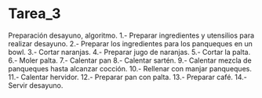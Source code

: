 # Tarea_3
Preparación desayuno, algoritmo.
1.- Preparar ingredientes y utensilios para realizar desayuno. 
2.- Preparar los ingredientes para los panqueques en un bowl.
3.- Cortar naranjas.
4.- Preparar jugo de naranjas. 
5.- Cortar la palta.
6.- Moler palta.
7.- Calentar pan 
8.- Calentar sartén.
9.- Calentar mezcla de panqueques hasta alcanzar cocción.
10.- Rellenar con manjar panqueques.
11.- Calentar hervidor.
12.- Preparar pan con palta.
13.- Preparar café.
14.- Servir desayuno. 

